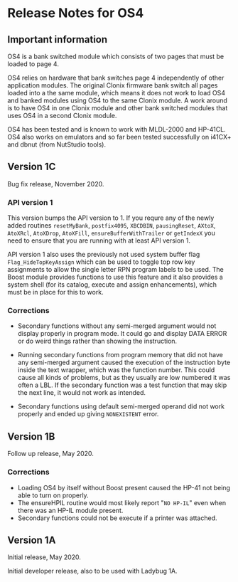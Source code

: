 # Release Notes for OS4

## Important information

OS4 is a bank switched module which consists of two pages that must be
loaded to page 4.

OS4 relies on hardware that bank switches page 4 independently of other
application modules. The original Clonix firmware bank switch all
pages loaded into a the same module, which means it does not work to
load OS4 and banked modules using OS4 to the same Clonix module.
A work around is to have OS4 in one Clonix module and other bank
switched modules that uses OS4 in a second Clonix module.

OS4 has been tested and is known to work with MLDL-2000 and HP-41CL.
OS4 also works on emulators and so far been tested successfully on
i41CX+ and dbnut (from NutStudio tools).

## Version 1C

Bug fix release, November 2020.

### API version 1

This version bumps the API version to 1. If you requre any of the newly
added routines `resetMyBank`, `postfix4095`, `XBCDBIN`,
`pausingReset`, `AXtoX`, `AtoXRcl`, `AtoXDrop`, `AtoXFill`,
`ensureBufferWithTrailer` or `getIndexX` you need to ensure that you
are running with at least API version 1.

API version 1 also uses the previously not used system buffer flag
`Flag_HideTopKeyAssign` which can be used to toggle top row key
assignments to allow the single letter RPN program labels to be
used. The Boost module provides functions to use this feature and it
also provides a system shell (for its catalog, execute and assign
enhancements), which must be in place for this to work.

### Corrections

* Secondary functions without any semi-merged argument would not
  display properly in program mode. It could go and display DATA ERROR
  or do weird things rather than showing the instruction.

* Running secondary functions from program memory that did not have
  any semi-merged argument caused the execution of the instruction
  byte inside the text wrapper, which was the function number. This
  could cause all kinds of problems, but as they usually are low
  numbered it was often a LBL. If the secondary function was a test
  function that may skip the next line, it would not work as intended.

* Secondary functions using default semi-merged operand did not work
  properly and ended up giving `NONEXISTENT` error.

## Version 1B

Follow up release, May 2020.

### Corrections

* Loading OS4 by itself without Boost present caused the HP-41 not
  being able to turn on properly.
* The ensureHPIL routine would most likely report "`NO HP-IL`" even
  when there was an HP-IL module present.
* Secondary functions could not be execute if a printer was attached.

## Version 1A

Initial release, May 2020.

Initial developer release, also to be used with Ladybug 1A.
